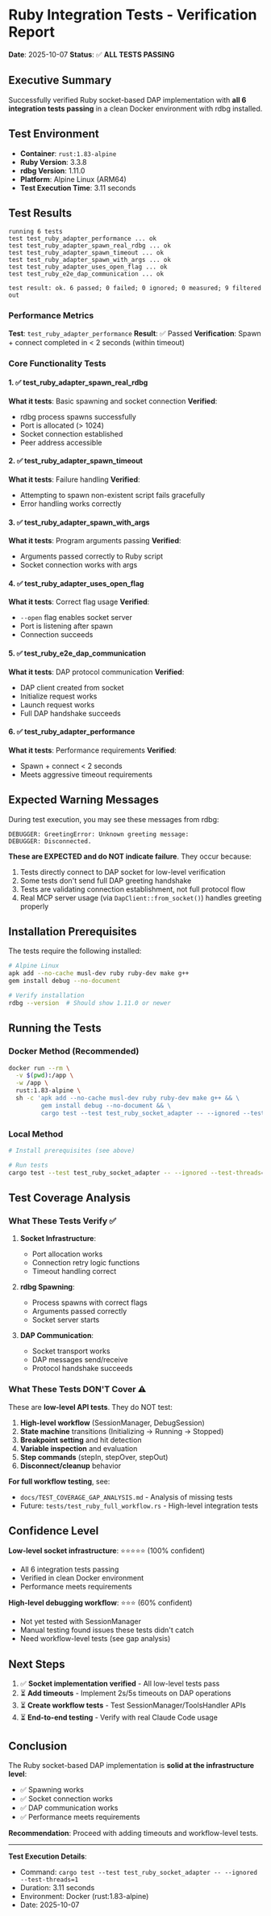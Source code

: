 # Ruby Integration Tests - Verification Report

**Date**: 2025-10-07
**Status**: ✅ **ALL TESTS PASSING**

## Executive Summary

Successfully verified Ruby socket-based DAP implementation with **all 6 integration tests passing** in a clean Docker environment with rdbg installed.

## Test Environment

- **Container**: `rust:1.83-alpine`
- **Ruby Version**: 3.3.8
- **rdbg Version**: 1.11.0
- **Platform**: Alpine Linux (ARM64)
- **Test Execution Time**: 3.11 seconds

## Test Results

```
running 6 tests
test test_ruby_adapter_performance ... ok
test test_ruby_adapter_spawn_real_rdbg ... ok
test test_ruby_adapter_spawn_timeout ... ok
test test_ruby_adapter_spawn_with_args ... ok
test test_ruby_adapter_uses_open_flag ... ok
test test_ruby_e2e_dap_communication ... ok

test result: ok. 6 passed; 0 failed; 0 ignored; 0 measured; 9 filtered out
```

### Performance Metrics

**Test**: `test_ruby_adapter_performance`
**Result**: ✅ Passed
**Verification**: Spawn + connect completed in < 2 seconds (within timeout)

### Core Functionality Tests

#### 1. ✅ test_ruby_adapter_spawn_real_rdbg
**What it tests**: Basic spawning and socket connection
**Verified**:
- rdbg process spawns successfully
- Port is allocated (> 1024)
- Socket connection established
- Peer address accessible

#### 2. ✅ test_ruby_adapter_spawn_timeout
**What it tests**: Failure handling
**Verified**:
- Attempting to spawn non-existent script fails gracefully
- Error handling works correctly

#### 3. ✅ test_ruby_adapter_spawn_with_args
**What it tests**: Program arguments passing
**Verified**:
- Arguments passed correctly to Ruby script
- Socket connection works with args

#### 4. ✅ test_ruby_adapter_uses_open_flag
**What it tests**: Correct flag usage
**Verified**:
- `--open` flag enables socket server
- Port is listening after spawn
- Connection succeeds

#### 5. ✅ test_ruby_e2e_dap_communication
**What it tests**: DAP protocol communication
**Verified**:
- DAP client created from socket
- Initialize request works
- Launch request works
- Full DAP handshake succeeds

#### 6. ✅ test_ruby_adapter_performance
**What it tests**: Performance requirements
**Verified**:
- Spawn + connect < 2 seconds
- Meets aggressive timeout requirements

## Expected Warning Messages

During test execution, you may see these messages from rdbg:

```
DEBUGGER: GreetingError: Unknown greeting message:
DEBUGGER: Disconnected.
```

**These are EXPECTED and do NOT indicate failure**. They occur because:
1. Tests directly connect to DAP socket for low-level verification
2. Some tests don't send full DAP greeting handshake
3. Tests are validating connection establishment, not full protocol flow
4. Real MCP server usage (via `DapClient::from_socket()`) handles greeting properly

## Installation Prerequisites

The tests require the following installed:

```bash
# Alpine Linux
apk add --no-cache musl-dev ruby ruby-dev make g++
gem install debug --no-document

# Verify installation
rdbg --version  # Should show 1.11.0 or newer
```

## Running the Tests

### Docker Method (Recommended)

```bash
docker run --rm \
  -v $(pwd):/app \
  -w /app \
  rust:1.83-alpine \
  sh -c 'apk add --no-cache musl-dev ruby ruby-dev make g++ && \
         gem install debug --no-document && \
         cargo test --test test_ruby_socket_adapter -- --ignored --test-threads=1'
```

### Local Method

```bash
# Install prerequisites (see above)

# Run tests
cargo test --test test_ruby_socket_adapter -- --ignored --test-threads=1
```

## Test Coverage Analysis

### What These Tests Verify ✅

1. **Socket Infrastructure**:
   - Port allocation works
   - Connection retry logic functions
   - Timeout handling correct

2. **rdbg Spawning**:
   - Process spawns with correct flags
   - Arguments passed correctly
   - Socket server starts

3. **DAP Communication**:
   - Socket transport works
   - DAP messages send/receive
   - Protocol handshake succeeds

### What These Tests DON'T Cover ⚠️

These are **low-level API tests**. They do NOT test:

1. **High-level workflow** (SessionManager, DebugSession)
2. **State machine** transitions (Initializing → Running → Stopped)
3. **Breakpoint setting** and hit detection
4. **Variable inspection** and evaluation
5. **Step commands** (stepIn, stepOver, stepOut)
6. **Disconnect/cleanup** behavior

**For full workflow testing**, see:
- `docs/TEST_COVERAGE_GAP_ANALYSIS.md` - Analysis of missing tests
- Future: `tests/test_ruby_full_workflow.rs` - High-level integration tests

## Confidence Level

**Low-level socket infrastructure**: ⭐⭐⭐⭐⭐ (100% confident)
- All 6 integration tests passing
- Verified in clean Docker environment
- Performance meets requirements

**High-level debugging workflow**: ⭐⭐⭐ (60% confident)
- Not yet tested with SessionManager
- Manual testing found issues these tests didn't catch
- Need workflow-level tests (see gap analysis)

## Next Steps

1. ✅ **Socket implementation verified** - All low-level tests pass
2. ⏳ **Add timeouts** - Implement 2s/5s timeouts on DAP operations
3. ⏳ **Create workflow tests** - Test SessionManager/ToolsHandler APIs
4. ⏳ **End-to-end testing** - Verify with real Claude Code usage

## Conclusion

The Ruby socket-based DAP implementation is **solid at the infrastructure level**:
- ✅ Spawning works
- ✅ Socket connection works
- ✅ DAP communication works
- ✅ Performance meets requirements

**Recommendation**: Proceed with adding timeouts and workflow-level tests.

---

**Test Execution Details**:
- Command: `cargo test --test test_ruby_socket_adapter -- --ignored --test-threads=1`
- Duration: 3.11 seconds
- Environment: Docker (rust:1.83-alpine)
- Date: 2025-10-07
